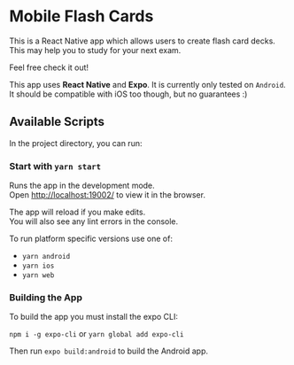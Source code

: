 # Mobile Flash Cards

This is a React Native app which allows users to create flash card decks. This may help you to study for your next exam.

Feel free check it out!

This app uses **React Native** and **Expo**. It is currently only tested on `Android`. It should be compatible with iOS too though, but no guarantees :)

## Available Scripts

In the project directory, you can run:

### Start with `yarn start`

Runs the app in the development mode.<br />
Open [http://localhost:19002/](http://localhost:19002/) to view it in the browser.

The app will reload if you make edits.<br />
You will also see any lint errors in the console.

To run platform specific versions use one of:

- `yarn android`
- `yarn ios`
- `yarn web`

### Building the App

To build the app you must install the expo CLI:

`npm i -g expo-cli` or `yarn global add expo-cli`

Then run `expo build:android` to build the Android app.
